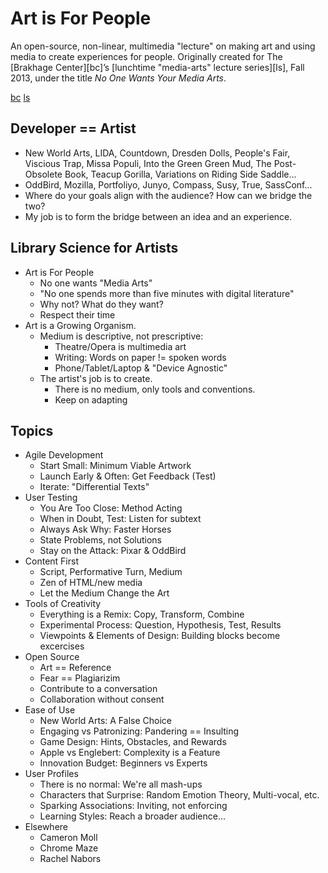 Art is For People
=================

An open-source, non-linear, multimedia "lecture"
on making art and using media to create experiences for people.
Originally created for
The [Brakhage Center][bc]’s [lunchtime "media-arts" lecture series][ls],
Fall 2013,
under the title *No One Wants Your Media Arts*.

[bc](http://brakhagecenter.com/)
[ls](http://brakhagecenter.com/?p=932)

Developer == Artist
-------------------

- New World Arts, LIDA, Countdown, Dresden Dolls, People's Fair,
  Viscious Trap, Missa Populi, Into the Green Green Mud,
  The Post-Obsolete Book, Teacup Gorilla, Variations on Riding Side Saddle...
- OddBird, Mozilla, Portfoliyo, Junyo, Compass, Susy, True, SassConf...
- Where do your goals align with the audience? How can we bridge the two?
- My job is to form the bridge between an idea and an experience.

Library Science for Artists
---------------------------

- Art is For People
  - No one wants "Media Arts"
  - "No one spends more than five minutes with digital literature"
  - Why not? What do they want?
  - Respect their time
- Art is a Growing Organism.
  - Medium is descriptive, not prescriptive:
    - Theatre/Opera is multimedia art
    - Writing: Words on paper != spoken words
    - Phone/Tablet/Laptop & "Device Agnostic"
  - The artist's job is to create.
    - There is no medium, only tools and conventions.
    - Keep on adapting

Topics
------

- Agile Development
  - Start Small: Minimum Viable Artwork
  - Launch Early & Often: Get Feedback (Test)
  - Iterate: "Differential Texts"
- User Testing
  - You Are Too Close: Method Acting
  - When in Doubt, Test: Listen for subtext
  - Always Ask Why: Faster Horses
  - State Problems, not Solutions
  - Stay on the Attack: Pixar & OddBird
- Content First
  - Script, Performative Turn, Medium
  - Zen of HTML/new media
  - Let the Medium Change the Art
- Tools of Creativity
  - Everything is a Remix: Copy, Transform, Combine
  - Experimental Process: Question, Hypothesis, Test, Results
  - Viewpoints & Elements of Design: Building blocks become excercises
- Open Source
  - Art == Reference
  - Fear == Plagiarizim
  - Contribute to a conversation
  - Collaboration without consent
- Ease of Use
  - New World Arts: A False Choice
  - Engaging vs Patronizing: Pandering == Insulting
  - Game Design: Hints, Obstacles, and Rewards
  - Apple vs Englebert: Complexity is a Feature
  - Innovation Budget: Beginners vs Experts
- User Profiles
  - There is no normal: We're all mash-ups
  - Characters that Surprise: Random Emotion Theory, Multi-vocal, etc.
  - Sparking Associations: Inviting, not enforcing
  - Learning Styles: Reach a broader audience...
- Elsewhere
  - Cameron Moll
  - Chrome Maze
  - Rachel Nabors
